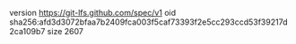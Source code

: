 version https://git-lfs.github.com/spec/v1
oid sha256:afd3d3072bfaa7b2409fca003f5caf73393f2e5cc293ccd53f39217d2ca109b7
size 2607
